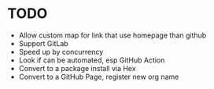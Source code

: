 # TODO
- Allow custom map for link that use homepage than github
- Support GitLab
- Speed up by concurrency
- Look if can be automated, esp GitHub Action
- Convert to a package install via Hex
- Convert to a GitHub Page, register new org name
